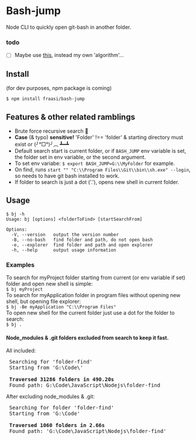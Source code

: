 # Bash-jump

Node CLI to quickly open git-bash in another folder.

### todo
* [ ] Maybe use [this](https://www.npmjs.com/package/folder-walker), instead my own 'algorithm'...

## Install
(for dev purposes, npm package is coming)
```
$ npm install fraasi/bash-jump
```

## Features & other related ramblings

* Brute force recursive search :muscle:
* **Case** (& typo) **sensitive!** 'Folder' !== 'folder' & starting directory must exist or  (╯°□°)╯︵ ┻━┻
* Default search start is current folder, or if `BASH_JUMP` env variable is set, the folder set in env variable, or the second argument.
* To set env variabe: `$ export BASH_JUMP=G:\\MyFolder` for example.
* On find, runs `start "" "C:\\Program Files\\Git\\bin\\sh.exe" --login`, so needs to have git bash installed to work.
* If folder to search is just a dot ('.'), opens new shell in current folder.

## Usage

```
$ bj -h
Usage: bj [options] <folderToFind> [startSearchFrom]

Options:
  -V, --version   output the version number
  -B, --no-bash   find folder and path, do not open bash
  -e, --explorer  find folder and path and open explorer
  -h, --help      output usage information
```
### Examples
To search for myProject folder starting from current (or env variable if set) folder and open new shell is simple:  
`$ bj myProject`  
To search for myApplication folder in program files without opening new shell, but opening file explorer:  
`$ bj -Be myApplication "C:\\Program Files"`  
To open new shell for the current folder just use a dot for the folder to search:  
`$ bj .`  



#### Node_modules & .git folders excluded from search to keep it fast.  

All included:
<pre>
 Searching for 'folder-find'
 Starting from 'G:\Code\'

 <b>Traversed 31286 folders in 490.20s</b>
 Found path: G:\Code\JavaScript\Nodejs\folder-find
</pre>
After excluding node_modules & .git:
<pre>
 Searching for folder 'folder-find'
 Starting from 'G:\Code'

 <b>Traversed 1060 folders in 2.66s</b>
 Found path: 'G:\Code\JavaScript\Nodejs\folder-find'
</pre>

